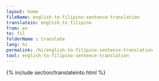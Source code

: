 ```yaml
---
layout: home
fileName: english-to-filipino-sentence-translation
translatein: english_to_filipino
from: en
to: fil
folderName : translate
lang: hi
permalink: /hi/english-to-filipino-sentence-translation
tool: english-to-filipino-sentence-translation
---
```

{% include section/translateinto.html %}